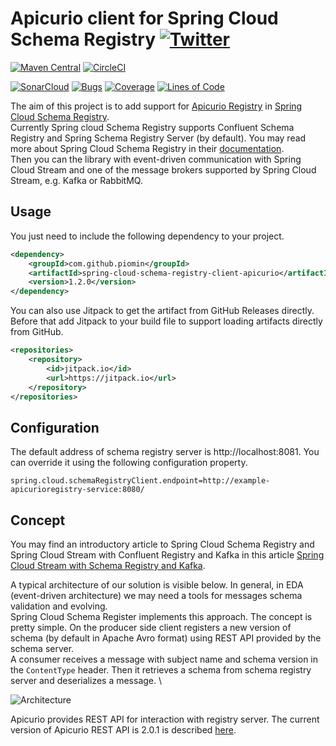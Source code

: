 # Apicurio client for Spring Cloud Schema Registry [![Twitter](https://img.shields.io/twitter/follow/piotr_minkowski.svg?style=social&logo=twitter&label=Follow%20Me)](https://twitter.com/piotr_minkowski)

[![Maven Central](https://maven-badges.herokuapp.com/maven-central/com.github.piomin/spring-cloud-schema-registry-client-apicurio/badge.svg)](https://maven-badges.herokuapp.com/maven-central/com.github.piomin/spring-cloud-schema-registry-client-apicurio)
[![CircleCI](https://circleci.com/gh/piomin/spring-cloud-schema-registry-client-apicurio.svg?style=svg)](https://circleci.com/gh/piomin/spring-cloud-schema-registry-client-apicurio)

[![SonarCloud](https://sonarcloud.io/images/project_badges/sonarcloud-black.svg)](https://sonarcloud.io/dashboard?id=piomin_spring-cloud-schema-registry-client-apicurio)
[![Bugs](https://sonarcloud.io/api/project_badges/measure?project=piomin_spring-cloud-schema-registry-client-apicurio&metric=bugs)](https://sonarcloud.io/dashboard?id=piomin_spring-cloud-schema-registry-client-apicurio)
[![Coverage](https://sonarcloud.io/api/project_badges/measure?project=piomin_spring-cloud-schema-registry-client-apicurio&metric=coverage)](https://sonarcloud.io/dashboard?id=piomin_spring-cloud-schema-registry-client-apicurio)
[![Lines of Code](https://sonarcloud.io/api/project_badges/measure?project=piomin_spring-cloud-schema-registry-client-apicurio&metric=ncloc)](https://sonarcloud.io/dashboard?id=piomin_spring-cloud-schema-registry-client-apicurio)

The aim of this project is to add support for [Apicurio Registry](https://www.apicur.io/registry/) in [Spring Cloud Schema Registry](https://spring.io/projects/spring-cloud-schema-registry). \
Currently Spring cloud Schema Registry supports Confluent Schema Registry and Spring Schema Registry Server (by default). You may read more about Spring Cloud Schema Registry in their [documentation](https://docs.spring.io/spring-cloud-schema-registry/docs/1.1.3-SNAPSHOT/reference/html/spring-cloud-schema-registry.html). \
Then you can the library with event-driven communication with Spring Cloud Stream and one of the message brokers supported by Spring Cloud Stream, e.g. Kafka or RabbitMQ.

## Usage
You just need to include the following dependency to your project.
```xml
<dependency>
    <groupId>com.github.piomin</groupId>
    <artifactId>spring-cloud-schema-registry-client-apicurio</artifactId>
    <version>1.2.0</version>
</dependency>
```
You can also use Jitpack to get the artifact from GitHub Releases directly. Before that add Jitpack to your build file to support loading artifacts directly from GitHub.
```xml
<repositories>
    <repository>
        <id>jitpack.io</id>
        <url>https://jitpack.io</url>
    </repository>
</repositories>
```

## Configuration
The default address of schema registry server is http://localhost:8081. You can override it using the following configuration property.
```properties
spring.cloud.schemaRegistryClient.endpoint=http://example-apicurioregistry-service:8080/
```

## Concept
You may find an introductory article to Spring Cloud Schema Registry and Spring Cloud Stream with Confluent Registry and Kafka in this article [Spring Cloud Stream with Schema Registry and Kafka](https://piotrminkowski.com/2021/07/22/spring-cloud-stream-with-schema-registry-and-kafka/).

A typical architecture of our solution is visible below. In general, in EDA (event-driven architecture) we may need a tools for messages schema validation and evolving. \
Spring Cloud Schema Register implements this approach. The concept is pretty simple. On the producer side client registers a new version of schema (by default in Apache Avro format) using REST API provided by the schema server. \
A consumer receives a message with subject name and schema version in the `ContentType` header. Then it retrieves a schema from schema registry server and deserializes a message. \

<img src="https://i2.wp.com/piotrminkowski.com/wp-content/uploads/2021/07/spring-cloud-stream-kafka-schema-registry.png?resize=696%2C441&ssl=1" title="Architecture"><br/>

Apicurio provides REST API for interaction with registry server. The current version of Apicurio REST API is 2.0.1 is described [here](https://www.apicur.io/registry/docs/apicurio-registry/2.0.1.Final/assets-attachments/registry-rest-api.htm).